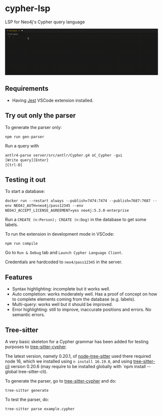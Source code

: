 # cypher-lsp

LSP for Neo4j's Cypher query language

![](./auto-completion.gif)

## Requirements

- Having [Jest](https://marketplace.visualstudio.com/items?itemName=Orta.vscode-jest) VSCode extension installed.

## Try out only the parser

To generate the parser only:

```
npm run gen-parser
```

Run a query with

```
antlr4-parse server/src/antlr/Cypher.g4 oC_Cypher -gui
[Write query][Enter]
[Ctrl-D]
```

## Testing it out

To start a database:

```
docker run --restart always --publish=7474:7474 --publish=7687:7687 --env NEO4J_AUTH=neo4j/pass12345 --env NEO4J_ACCEPT_LICENSE_AGREEMENT=yes neo4j:5.3.0-enterprise
```

Run a `CREATE (n:Person); CREATE (n:Dog)` in the database to get some labels.

To run the extension in development mode in VSCode:

```
npm run compile
```

Go to `Run & Debug` tab and `Launch Cypher Language Client`.

Credentials are hardcoded to `neo4/pass12345` in the server.

## Features

- Syntax highlighting: incomplete but it works well.
- Auto completion: works moderately well. Has a proof of concept on how to complete elements coming from the database (e.g. labels).
- Multi-query: works well but it should be improved.
- Error highlighting: still to improve, inaccurate positions and errors. No semantic errors.

## Tree-sitter

A very basic skeleton for a Cypher grammar has been added for testing purposes to [tree-sitter-cypher](./tree-sitter-cypher/).

The latest version, namely 0.20.1, of [node–tree-sitter](https://github.com/tree-sitter/node-tree-sitter) used there required node 16, which we installed using `n install 16.19.0`, and using [tree-sitter-cli](https://github.com/tree-sitter/tree-sitter) version 0.20.6 (may require to be installed globally with `npm install --global tree-sitter-cli).

To generate the parser, go to [tree-sitter-cypher](./tree-sitter-cypher/) and do:

```
tree-sitter generate
```

To test the parser, do:

```
tree-sitter parse example.cypher
```
